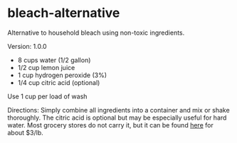 # bleach-alternative
Alternative to household bleach using non-toxic ingredients.

Version: 1.0.0

* 8 cups  water (1/2 gallon)
* 1/2 cup lemon juice
* 1 cup hydrogen peroxide (3%)
* 1/4 cup citric acid (optional)

Use 1 cup per load of wash

Directions:
Simply combine all ingredients into a container and mix or shake thoroughly.  The citric acid is optional but may be especially useful for hard water.  Most grocery stores do not carry it, but it can be found [here](http://www.amazon.com/gp/product/B00EYFKNL8/ref=as_li_tl?ie=UTF8&camp=1789&creative=9325&creativeASIN=B00EYFKNL8&linkCode=as2&tag=hhacker-20&linkId=AZTLROM4D3QCQVFF) for about $3/lb.

